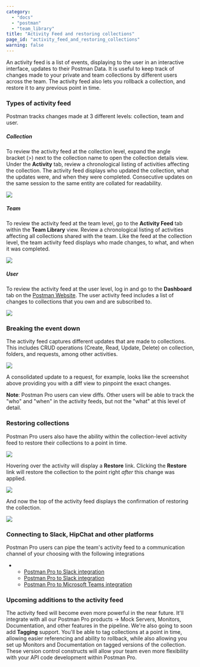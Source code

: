 ```yaml
---
category: 
  - "docs"
  - "postman"
  - "team_library"
title: "Activity Feed and restoring collections"
page_id: "activity_feed_and_restoring_collections"
warning: false
---
```


An activity feed is a list of events, displaying to the user in an interactive interface, updates to their Postman Data. It is useful to keep track of changes made to your private and team collections by different users across the team. The activity feed also lets you rollback a collection, and restore it to any previous point in time. 

### Types of activity feed

Postman tracks changes made at 3 different levels: collection, team and user.

##### **Collection**

To review the activity feed at the collection level, expand the angle bracket (>) next to the collection name to open the collection details view. Under the **Activity** tab, review a chronological listing of activities affecting the collection. The activity feed displays who updated the collection, what the updates were, and when they were completed. Consecutive updates on the same session to the same entity are collated for readability.

![](https://s3.amazonaws.com/postman-static-getpostman-com/postman-docs/58788452.png)

##### **Team**

To review the activity feed at the team level, go to the **Activity Feed** tab within the **Team Library** view. Review a chronological listing of activities affecting all collections shared with the team. Like the feed at the collection level, the team activity feed displays who made changes, to what, and when it was completed.

![](http://blog.getpostman.com/wp-content/uploads/2016/10/840x459xScreenshot-2016-10-17-20.05.08-1024x560.png,qx38712.pagespeed.ic.1EV4RiRLH4.jp)

##### **User**

To review the activity feed at the user level, log in and go to the **Dashboard** tab on the [Postman Website](https://app.getpostman.com). The user activity feed includes a list of changes to collections that you own and are subscribed to.

![](https://s3.amazonaws.com/postman-static-getpostman-com/postman-docs/59057534.png)

### Breaking the event down

The activity feed captures different updates that are made to collections. This includes CRUD operations (Create, Read, Update, Delete) on collection, folders, and requests, among other activities.

**![](https://s3.amazonaws.com/postman-static-getpostman-com/postman-docs/58927272.png)**

A consolidated update to a request, for example, looks like the screenshot above providing you with a diff view to pinpoint the exact changes. 

**Note**: Postman Pro users can view diffs. Other users will be able to track the "who" and "when" in the activity feeds, but not the "what" at this level of detail. 

### Restoring collections

Postman Pro users also have the ability within the collection-level activity feed to restore their collections to a point in time.

![](https://s3.amazonaws.com/postman-static-getpostman-com/postman-docs/59058662.png)

Hovering over the activity will display a **Restore** link. Clicking the **Restore** link will restore the collection to the point right _after_ this change was applied.

![](https://s3.amazonaws.com/postman-static-getpostman-com/postman-docs/59114317.png)

And now the top of the activity feed displays the confirmation of restoring the collection.

**![](https://s3.amazonaws.com/postman-static-getpostman-com/postman-docs/58927426.png)** 

### Connecting to Slack, HipChat and other platforms

Postman Pro users can pipe the team's activity feed to a communication channel of your choosing with the following integrations

*   *   [Postman Pro to Slack integration](https://www.getpostman.com/docs/Slack)
    *   [Postman Pro to Slack integration](https://www.getpostman.com/docs/HipChat)
    *   [Postman Pro to Microsoft Teams integration](https://www.getpostman.com/docs/Microsoft+Teams)  

### Upcoming additions to the activity feed

The activity feed will become even more powerful in the near future. It'll integrate with all our Postman Pro products → Mock Servers, Monitors, Documentation, and other features in the pipeline. We're also going to soon add **Tagging** support. You'll be able to tag collections at a point in time, allowing easier referencing and ability to rollback, while also allowing you set up Monitors and Documentation on tagged versions of the collection. These version control constructs will allow your team even more flexibility with your API code development within Postman Pro.